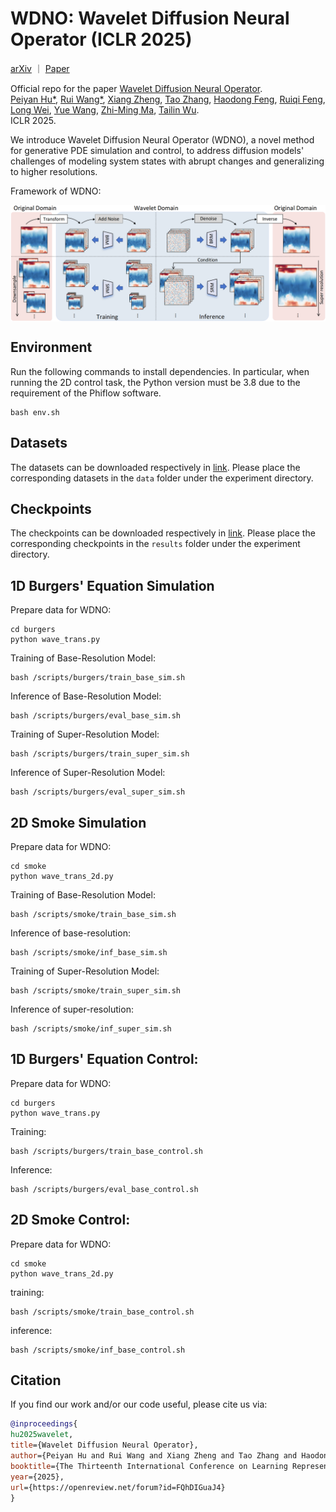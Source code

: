 # WDNO: Wavelet Diffusion Neural Operator (ICLR 2025)

[arXiv](https://arxiv.org/abs/2412.04833) ｜ [Paper](https://openreview.net/forum?id=FQhDIGuaJ4)

Official repo for the paper [Wavelet Diffusion Neural Operator](https://arxiv.org/abs/2412.04833).<br />
[Peiyan Hu*](https://peiyannn.github.io/), [Rui Wang*](https://scholar.google.ca/citations?hl=zh-CN&user=8VTaeFwAAAAJ), [Xiang Zheng](https://openreview.net/profile?id=~Xiang_Zheng5), [Tao Zhang](https://zhangtao167.github.io), [Haodong Feng](https://scholar.google.com/citations?user=0GOKl_gAAAAJ&hl=en), [Ruiqi Feng](https://weenming.github.io/), [Long Wei](https://longweizju.github.io/), [Yue Wang](https://www.microsoft.com/en-us/research/people/yuwang5/), [Zhi-Ming Ma](http://homepage.amss.ac.cn/research/homePage/8eb59241e2e74d828fb84eec0efadba5/myHomePage.html), [Tailin Wu](https://tailin.org/).<br />
ICLR 2025. 

We introduce Wavelet Diffusion Neural Operator (WDNO), a novel method for generative PDE simulation and control, to address diffusion models' challenges of modeling system states with abrupt changes and generalizing to higher resolutions.

Framework of WDNO:

<a href="url"><img src="https://github.com/AI4Science-WestlakeU/wdno/blob/main/fig/figures1.png" align="center" width="900" ></a>


## Environment
Run the following commands to install dependencies. In particular, when running the 2D control task, the Python version must be 3.8 due to the requirement of the Phiflow software.

```code
bash env.sh
```

## Datasets
The datasets can be downloaded respectively in [link](https://drive.google.com/drive/folders/1W1tbQ7ltIDEQdHzUarFo9EYMe4ngxXcz).
Please place the corresponding datasets in the `data` folder under the experiment directory.

## Checkpoints
The checkpoints can be downloaded respectively in [link](https://drive.google.com/drive/u/2/folders/1qjYXG53Y6cSK24EeyKLqab3kAzs961we).
Please place the corresponding checkpoints in the `results` folder under the experiment directory.

## 1D Burgers' Equation Simulation
Prepare data for WDNO:
```code
cd burgers
python wave_trans.py
```
Training of Base-Resolution Model:
```code
bash /scripts/burgers/train_base_sim.sh
```
Inference of Base-Resolution Model:
```code
bash /scripts/burgers/eval_base_sim.sh
```
Training of Super-Resolution Model:
```code
bash /scripts/burgers/train_super_sim.sh
```
Inference of Super-Resolution Model:
```code
bash /scripts/burgers/eval_super_sim.sh
```

## 2D Smoke Simulation
Prepare data for WDNO:
```code
cd smoke
python wave_trans_2d.py
```
Training of Base-Resolution Model:
```code
bash /scripts/smoke/train_base_sim.sh
```
Inference of base-resolution:
```code
bash /scripts/smoke/inf_base_sim.sh
```
Training of Super-Resolution Model:
```code
bash /scripts/smoke/train_super_sim.sh
```
Inference of super-resolution:
```code
bash /scripts/smoke/inf_super_sim.sh
```

## 1D Burgers' Equation Control:
Prepare data for WDNO:
```code
cd burgers
python wave_trans.py
```
Training:
```code
bash /scripts/burgers/train_base_control.sh
```
Inference:
```code
bash /scripts/burgers/eval_base_control.sh
```

## 2D Smoke Control:
Prepare data for WDNO:
```code
cd smoke
python wave_trans_2d.py
```
training:
```code
bash /scripts/smoke/train_base_control.sh
```
inference:
```code
bash /scripts/smoke/inf_base_control.sh
```

## Citation
If you find our work and/or our code useful, please cite us via:

```bibtex
@inproceedings{
hu2025wavelet,
title={Wavelet Diffusion Neural Operator},
author={Peiyan Hu and Rui Wang and Xiang Zheng and Tao Zhang and Haodong Feng and Ruiqi Feng and Long Wei and Yue Wang and Zhi-Ming Ma and Tailin Wu},
booktitle={The Thirteenth International Conference on Learning Representations},
year={2025},
url={https://openreview.net/forum?id=FQhDIGuaJ4}
}
```
